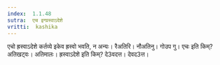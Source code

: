 ```yaml
---
index:  1.1.48
sutra:  एच इग्घ्रस्वाऽदेशे
vritti:  kashika 
---
```


एचो ह्रस्वाऽदेशे कर्तव्ये इकेव ह्रस्वो भवति, न अन्यः। रैअतिरि। नौअतिनु। गोउप गु। एचः इति किम्? अतिखट्वः। अतिमालः। ह्रस्वाऽदेशे इति किम्? दे3वदत्त। देवद3त्त।

